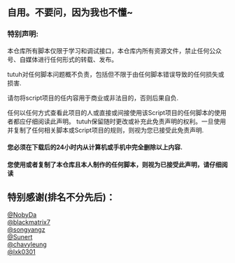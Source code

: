 ## 自用。不要问，因为我也不懂~




### 特别声明: 

本仓库所有脚本仅限于学习和调试接口，本仓库内所有资源文件，禁止任何公众号、自媒体进行任何形式的转载、发布。 

tutuh对任何脚本问题概不负责，包括但不限于由任何脚本错误导致的任何损失或损害. 

请勿将script项目的任内容用于商业或非法目的，否则后果自负.

任何以任何方式查看此项目的人或直接或间接使用该Script项目的任何脚本的使用者都应仔细阅读此声明。 tutuh保留随时更改或补充此免责声明的权利。一旦使用并复制了任何相关脚本或Script项目的规则，则视为您已接受此免责声明.

#### 您必须在下载后的24小时内从计算机或手机中完全删除以上内容.

#### 您使用或者复制了本仓库且本人制作的任何脚本，则视为已接受此声明，请仔细阅读


## 特别感谢(排名不分先后)：

[@NobyDa](https://github.com/NobyDa)  
[@blackmatrix7](https://github.com/blackmatrix7)  
[@songyangz](https://github.com/songyangz)  
[@Sunert](https://github.com/Sunert)  
[@chavyleung](https://github.com/chavyleung)  
[@lxk0301](https://github.com/lxk0301)   
  
